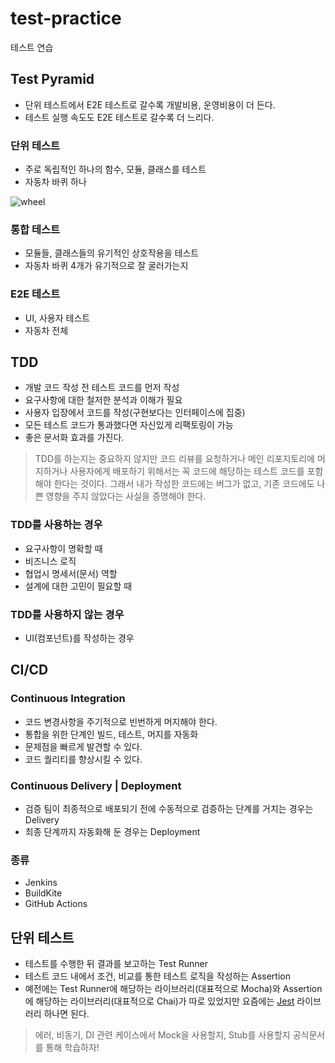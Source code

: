 # test-practice

테스트 연습

## Test Pyramid

- 단위 테스트에서 E2E 테스트로 갈수록 개발비용, 운영비용이 더 든다.
- 테스트 실행 속도도 E2E 테스트로 갈수록 더 느리다.

### 단위 테스트

- 주로 독립적인 하나의 함수, 모듈, 클래스를 테스트
- 자동차 바퀴 하나

![wheel](https://media4.giphy.com/media/FVAvmLbptzZpC/giphy.gif?cid=ecf05e47rgyw53ry9wa3wgydjrzt0p0pzfcfaev3o054l3h3&rid=giphy.gif&ct=g)

### 통합 테스트

- 모듈들, 클래스들의 유기적인 상호작용을 테스트
- 자동차 바퀴 4개가 유기적으로 잘 굴러가는지

### E2E 테스트

- UI, 사용자 테스트
- 자동차 전체

## TDD

- 개발 코드 작성 전 테스트 코드를 먼저 작성
- 요구사항에 대한 철저한 분석과 이해가 필요
- 사용자 입장에서 코드를 작성(구현보다는 인터페이스에 집중)
- 모든 테스트 코드가 통과했다면 자신있게 리팩토링이 가능
- 좋은 문서화 효과를 가진다.

> TDD를 하는지는 중요하지 않지만 코드 리뷰를 요청하거나 메인 리포지토리에 머지하거나 사용자에게 배포하기 위해서는 꼭 코드에 해당하는 테스트 코드를 포함해야 한다는 것이다.
> 그래서 내가 작성한 코드에는 버그가 없고, 기존 코드에도 나쁜 영향을 주지 않았다는 사실을 증명해야 한다.

### TDD를 사용하는 경우

- 요구사항이 명확할 때
- 비즈니스 로직
- 협업시 명세서(문서) 역할
- 설계에 대한 고민이 필요할 때

### TDD를 사용하지 않는 경우

- UI(컴포넌트)를 작성하는 경우

## CI/CD

### Continuous Integration

- 코드 변경사항을 주기적으로 빈번하게 머지해야 한다.
- 통합을 위한 단계인 빌드, 테스트, 머지를 자동화
- 문제점을 빠르게 발견할 수 있다.
- 코드 퀄리티를 향상시킬 수 있다.

### Continuous Delivery | Deployment

- 검증 팀이 최종적으로 배포되기 전에 수동적으로 검증하는 단계를 거치는 경우는 Delivery
- 최종 단계까지 자동화해 둔 경우는 Deployment

### 종류

- Jenkins
- BuildKite
- GitHub Actions

## 단위 테스트

- 테스트를 수행한 뒤 결과를 보고하는 Test Runner
- 테스트 코드 내에서 조건, 비교를 통한 테스트 로직을 작성하는 Assertion
- 예전에는 Test Runner에 해당하는 라이브러리(대표적으로 Mocha)와 Assertion에 해당하는 라이브러리(대표적으로 Chai)가 따로 있었지만 요즘에는 [Jest](https://jestjs.io/docs/getting-started) 라이브러리 하나면 된다.

> 에러, 비동기, DI 관련 케이스에서 Mock을 사용할지, Stub를 사용할지 공식문서를 통해 학습하자!
